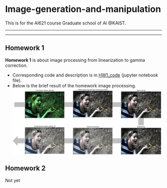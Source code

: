 # Image-generation-and-manipulation
This is for the AI621 course Graduate school of AI @KAIST. 

-----------------------------
-----------------------------
## Homework 1
**Homework 1** is about image processing from linearization to gamma correction. 
- Corresponding code and description is in [HW1_code](https://github.com/daheekwon/Image-generation-and-manipulation/blob/1d4bd2dc968a1fe79c54da30ecda763eaf9fd2f9/20225421_HW1.ipynb) (jupyter notebook file).
- Below is the brief result of the homework image processing. 
![hw1](assets/hw1_results.png)

 
## Homework 2
Not yet
